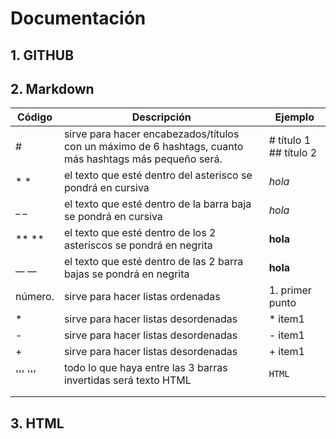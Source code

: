 # Documentación

## 1. GITHUB

## 2. Markdown

| Código | Descripción | Ejemplo |
| ------ | ----------- | ------- |
| # | sirve para hacer encabezados/títulos con un máximo de 6 hashtags, cuanto más hashtags más pequeño será. | # título 1 ## título 2|
| * * | el texto que esté dentro del asterisco se pondrá en cursiva | *hola* |
| _  _ | el texto que esté dentro de la barra baja se pondrá en cursiva | _hola_ |
| ** **| el texto que esté dentro de los 2 asteriscos se pondrá en negrita | **hola** |
| __ __| el texto que esté dentro de las 2 barra bajas se pondrá en negrita | __hola__ |
| número. | sirve para hacer listas ordenadas | 1. primer punto |
| * | sirve para hacer listas desordenadas | * item1 |
| - | sirve para hacer listas desordenadas | - item1 |
| + | sirve para hacer listas desordenadas | + item1 |
| ''' ''' | todo lo que haya entre las 3 barras invertidas será texto HTML | ```HTML ``` |
|  |  |  |
|  |  |  |

## 3. HTML
